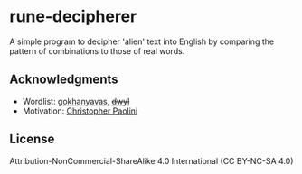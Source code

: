 # rune-decipherer
A simple program to decipher 'alien' text into English by comparing the pattern of combinations to those of real words.

## Acknowledgments
- Wordlist: [gokhanyavas](https://github.com/gokhanyavas/Oxford-3000-Word-List), ~~[dwyl](https://github.com/dwyl/english-words)~~
- Motivation: [Christopher Paolini](https://twitter.com/paolini/status/1496965687436201984)

## License
Attribution-NonCommercial-ShareAlike 4.0 International (CC BY-NC-SA 4.0)